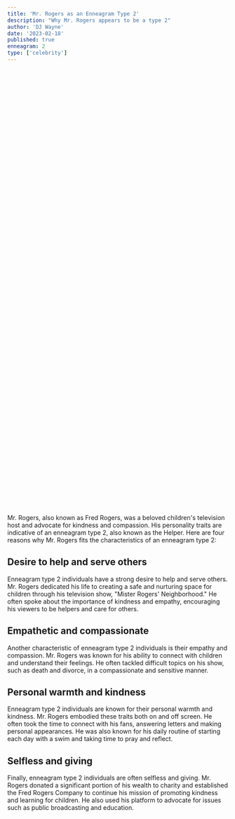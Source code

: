 ```yaml
---
title: 'Mr. Rogers as an Enneagram Type 2'
description: "Why Mr. Rogers appears to be a type 2"
author: 'DJ Wayne'
date: '2023-02-18'
published: true
enneagram: 2
type: ['celebrity']
---
```


<script>
	import  PopCard  from "../../lib/components/atoms/PopCard.svelte";
</script> 
<div
	style="display: flex;
    justify-content: center;
	height: 100vh;
	max-height: 1000px;"
>
	<PopCard
		image={`/types/2s/${'Mr_Rogers'}.webp`}
		showIcon={false}
		text="Mr. Rogers"
		subtext=""
	/>
</div>

Mr. Rogers, also known as Fred Rogers, was a beloved children's television host and advocate for kindness and compassion. His personality traits are indicative of an enneagram type 2, also known as the Helper. Here are four reasons why Mr. Rogers fits the characteristics of an enneagram type 2:

## Desire to help and serve others
Enneagram type 2 individuals have a strong desire to help and serve others. Mr. Rogers dedicated his life to creating a safe and nurturing space for children through his television show, "Mister Rogers' Neighborhood." He often spoke about the importance of kindness and empathy, encouraging his viewers to be helpers and care for others.

## Empathetic and compassionate
Another characteristic of enneagram type 2 individuals is their empathy and compassion. Mr. Rogers was known for his ability to connect with children and understand their feelings. He often tackled difficult topics on his show, such as death and divorce, in a compassionate and sensitive manner.

## Personal warmth and kindness
Enneagram type 2 individuals are known for their personal warmth and kindness. Mr. Rogers embodied these traits both on and off screen. He often took the time to connect with his fans, answering letters and making personal appearances. He was also known for his daily routine of starting each day with a swim and taking time to pray and reflect.

## Selfless and giving
Finally, enneagram type 2 individuals are often selfless and giving. Mr. Rogers donated a significant portion of his wealth to charity and established the Fred Rogers Company to continue his mission of promoting kindness and learning for children. He also used his platform to advocate for issues such as public broadcasting and education.